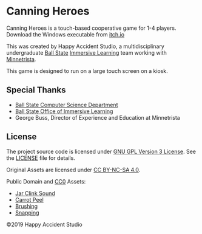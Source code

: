 # Canning Heroes
Canning Heroes is a touch-based cooperative game for 1-4 players. Download the Windows executable from [itch.io](https://doctor-g.itch.io/canning-heroes)

This was created by Happy Accident Studio, a multidisciplinary undergraduate [Ball State](https://www.bsu.edu) [Immersive Learning](https://www.bsu.edu/immersive) team working with [Minnetrista](https://minnetrista.net/).

This game is designed to run on a large touch screen on a kiosk.

## Special Thanks
* [Ball State Computer Science Department](https://www.cs.bsu.edu)
* [Ball State Office of Immersive Learning](https://www.bsu.edu/about/administrativeoffices/immersive-learning)
* George Buss, Director of Experience and Education at Minnetrista

## License
The project source code is licensed under [GNU GPL Version 3 License](https://www.gnu.org/licenses/gpl-3.0.en.html). See the [LICENSE](LICENSE) file for details.

Original Assets are licensed under [CC BY-NC-SA 4.0](https://creativecommons.org/licenses/by-nc-sa/4.0/).

Public Domain and [CC0](https://creativecommons.org/share-your-work/public-domain/cc0/) Assets:
* [Jar Clink Sound](https://freesound.org/people/dmunk/sounds/331974/)
* [Carrot Peel](https://freesound.org/people/vartian/sounds/429887/)
* [Brushing](https://freesound.org/people/13GPanska_Stanek_Vojtech/sounds/371909/)
* [Snapping](https://freesound.org/people/Rodzuz/sounds/390473/)

&copy;2019 Happy Accident Studio